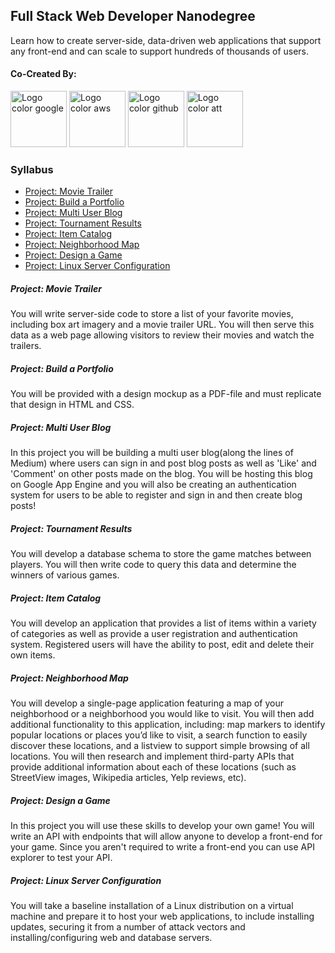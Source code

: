 ## Full Stack Web Developer Nanodegree
Learn how to create server-side, data-driven web applications that support any front-end and can scale to support hundreds of thousands of users.

#### Co-Created By:
<img width="90px" src="https://s3-us-west-1.amazonaws.com/udacity-content/affilliates/logo_color_google.png" alt="Logo color google" /> <img width="90px" src="https://s3-us-west-1.amazonaws.com/udacity-content/affilliates/logo_color_aws.png" alt="Logo color aws" /> <img width="90px" src="https://s3-us-west-1.amazonaws.com/udacity-content/affilliates/logo_color_github.png" alt="Logo color github" /> <img width="90px" src="https://s3-us-west-1.amazonaws.com/udacity-content/affilliates/logo_color_att.png" alt="Logo color att" /> 

### Syllabus
- [Project: Movie Trailer](#project-movie-trailer)
- [Project: Build a Portfolio](#project-build-a-portfolio)
- [Project: Multi User Blog](#project-multi-user-blog)
- [Project: Tournament Results](#project-tournament-results)
- [Project: Item Catalog](#project-item-catalog)
- [Project: Neighborhood Map](#project-neighborhood-map)
- [Project: Design a Game](#project-design-a-game)
- [Project: Linux Server Configuration](#project-linux-server-configuration) 

##### Project: Movie Trailer 
You will write server-side code to store a list of your favorite movies, including box art imagery and a movie trailer URL. You will then serve this data as a web page allowing visitors to review their movies and watch the trailers.

##### Project: Build a Portfolio
You will be provided with a design mockup as a PDF-file and must replicate that design in HTML and CSS.

##### Project: Multi User Blog
In this project you will be building a multi user blog(along the lines of Medium) where users can sign in and post blog posts as well as 'Like' and 'Comment' on other posts made on the blog. You will be hosting this blog on Google App Engine and you will also be creating an authentication system for users to be able to register and sign in and then create blog posts!

##### Project: Tournament Results
You will develop a database schema to store the game matches between players. You will then write code to query this data and determine the winners of various games.

##### Project: Item Catalog
You will develop an application that provides a list of items within a variety of categories as well as provide a user registration and authentication system. Registered users will have the ability to post, edit and delete their own items.

##### Project: Neighborhood Map
You will develop a single-page application featuring a map of your neighborhood or a neighborhood you would like to visit. You will then add additional functionality to this application, including: map markers to identify popular locations or places you’d like to visit, a search function to easily discover these locations, and a listview to support simple browsing of all locations. You will then research and implement third-party APIs that provide additional information about each of these locations (such as StreetView images, Wikipedia articles, Yelp reviews, etc).

##### Project: Design a Game
In this project you will use these skills to develop your own game! You will write an API with endpoints that will allow anyone to develop a front-end for your game. Since you aren't required to write a front-end you can use API explorer to test your API.

##### Project: Linux Server Configuration
You will take a baseline installation of a Linux distribution on a virtual machine and prepare it to host your web applications, to include installing updates, securing it from a number of attack vectors and installing/configuring web and database servers.
